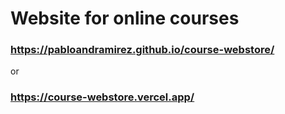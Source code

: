 # Website for online courses
### https://pabloandramirez.github.io/course-webstore/
or
### https://course-webstore.vercel.app/
